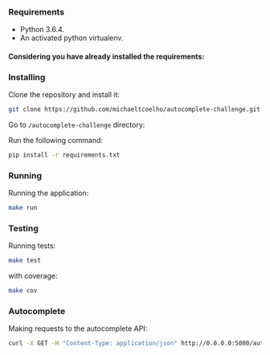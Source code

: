 ### Requirements

* Python 3.6.4.
* An activated python virtualenv.

#### Considering you have already installed the requirements:

### Installing

Clone the repository and install it:

```bash
git clone https://github.com/michaeltcoelho/autocomplete-challenge.git
```

Go to `/autocomplete-challenge` directory:

Run the following command:

```bash
pip install -r requirements.txt
```

### Running

Running the application:

```bash
make run
```

### Testing

Running tests:

```bash
make test
```

with coverage:

```bash
make cov
```

### Autocomplete

Making requests to the autocomplete API:

```bash
curl -X GET -H "Content-Type: application/json" http://0.0.0.0:5000/autocomplete/?q=fac
```